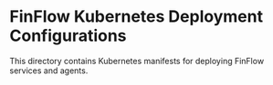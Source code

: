 # FinFlow Kubernetes Deployment Configurations

This directory contains Kubernetes manifests for deploying FinFlow services and agents.
